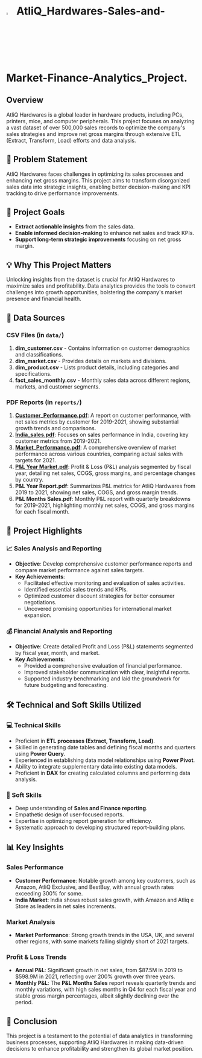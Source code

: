 #  <img src="https://miro.medium.com/v2/resize:fit:1400/1*8bUjUiCWk0VhS8-lgAj0Og.png" width="4%" height="4%"> AtliQ_Hardwares-Sales-and-Market-Finance-Analytics_Project.

## Overview
AtliQ Hardwares is a global leader in hardware products, including PCs, printers, mice, and computer peripherals. This project focuses on analyzing a vast dataset of over 500,000 sales records to optimize the company's sales strategies and improve net gross margins through extensive ETL (Extract, Transform, Load) efforts and data analysis.

## 🚩 Problem Statement
AtliQ Hardwares faces challenges in optimizing its sales processes and enhancing net gross margins. This project aims to transform disorganized sales data into strategic insights, enabling better decision-making and KPI tracking to drive performance improvements.

## 🎯 Project Goals
- **Extract actionable insights** from the sales data.
- **Enable informed decision-making** to enhance net sales and track KPIs.
- **Support long-term strategic improvements** focusing on net gross margin.

## 💡 Why This Project Matters
Unlocking insights from the dataset is crucial for AtliQ Hardwares to maximize sales and profitability. Data analytics provides the tools to convert challenges into growth opportunities, bolstering the company's market presence and financial health.

## 📂 Data Sources

### CSV Files (in `data/`)
1. **dim_customer.csv** - Contains information on customer demographics and classifications.
2. **dim_market.csv** - Provides details on markets and divisions.
3. **dim_product.csv** - Lists product details, including categories and specifications.
4. **fact_sales_monthly.csv** - Monthly sales data across different regions, markets, and customer segments.

### PDF Reports (in `reports/`)
1. **[Customer_Performance.pdf](https://github.com/Praveenmittakadapala8794/AtliQ_Hardwares-Sales-and-Market-Finance-Analytics_Project-/blob/master/Customer_Performance.pdf)**: A report on customer performance, with net sales metrics by customer for 2019-2021, showing substantial growth trends and comparisons.
2. **[India_sales.pdf](https://github.com/Praveenmittakadapala8794/AtliQ_Hardwares-Sales-and-Market-Finance-Analytics_Project-/blob/master/India_sales.pdf)**: Focuses on sales performance in India, covering key customer metrics from 2019-2021.
3. **[Market_Performance.pdf](https://github.com/Praveenmittakadapala8794/AtliQ_Hardwares-Sales-and-Market-Finance-Analytics_Project-/blob/master/Market_Performance.pdf)**: A comprehensive overview of market performance across various countries, comparing actual sales with targets for 2021.
4. **[P&L Year Market.pdf](https://github.com/Praveenmittakadapala8794/AtliQ_Hardwares-Sales-and-Market-Finance-Analytics_Project-/blob/master/P%26L%20Months%20sales.pdf)**: Profit & Loss (P&L) analysis segmented by fiscal year, detailing net sales, COGS, gross margins, and percentage changes by country.
5. **P&L Year Report.pdf**: Summarizes P&L metrics for AtliQ Hardwares from 2019 to 2021, showing net sales, COGS, and gross margin trends.
6. **P&L Months Sales.pdf**: Monthly P&L report with quarterly breakdowns for 2019-2021, highlighting monthly net sales, COGS, and gross margins for each fiscal month.

## 🌟 Project Highlights

### 📈 Sales Analysis and Reporting
- **Objective**: Develop comprehensive customer performance reports and compare market performance against sales targets.
- **Key Achievements**:
  - Facilitated effective monitoring and evaluation of sales activities.
  - Identified essential sales trends and KPIs.
  - Optimized customer discount strategies for better consumer negotiations.
  - Uncovered promising opportunities for international market expansion.

### 💰 Financial Analysis and Reporting
- **Objective**: Create detailed Profit and Loss (P&L) statements segmented by fiscal year, month, and market.
- **Key Achievements**:
  - Provided a comprehensive evaluation of financial performance.
  - Improved stakeholder communication with clear, insightful reports.
  - Supported industry benchmarking and laid the groundwork for future budgeting and forecasting.

## 🛠 Technical and Soft Skills Utilized

### 💻 Technical Skills
- Proficient in **ETL processes (Extract, Transform, Load)**.
- Skilled in generating date tables and defining fiscal months and quarters using **Power Query**.
- Experienced in establishing data model relationships using **Power Pivot**.
- Ability to integrate supplementary data into existing data models.
- Proficient in **DAX** for creating calculated columns and performing data analysis.

### 🧠 Soft Skills
- Deep understanding of **Sales and Finance reporting**.
- Empathetic design of user-focused reports.
- Expertise in optimizing report generation for efficiency.
- Systematic approach to developing structured report-building plans.

## 📊 Key Insights

### Sales Performance
- **Customer Performance**: Notable growth among key customers, such as Amazon, AtliQ Exclusive, and BestBuy, with annual growth rates exceeding 300% for some.
- **India Market**: India shows robust sales growth, with Amazon and Atliq e Store as leaders in net sales increments.

### Market Analysis
- **Market Performance**: Strong growth trends in the USA, UK, and several other regions, with some markets falling slightly short of 2021 targets.

### Profit & Loss Trends
- **Annual P&L**: Significant growth in net sales, from $87.5M in 2019 to $598.9M in 2021, reflecting over 200% growth over three years.
- **Monthly P&L**: The **P&L Months Sales** report reveals quarterly trends and monthly variations, with high sales months in Q4 for each fiscal year and stable gross margin percentages, albeit slightly declining over the period.

## 🏁 Conclusion
This project is a testament to the potential of data analytics in transforming business processes, supporting AtliQ Hardwares in making data-driven decisions to enhance profitability and strengthen its global market position.

